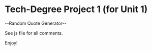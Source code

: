# Tech-Degree Project 1 (for Unit 1)
--Random Quote Generator--

See js file for all comments.

Enjoy!
